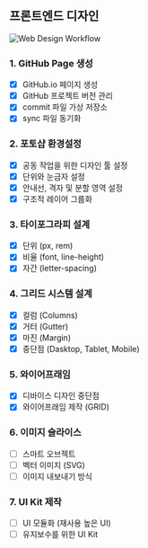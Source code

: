 ## 프론트엔드 디자인

![Web Design Workflow](http://www.fantasky.ch/img/uploads/2014/09/6_web_technology_trends_2013.jpg)

### 1. GitHub Page 생성
- [x] GitHub.io 페이지 생성
- [x] GitHub 프로젝트 버전 관리
- [x] commit 파일 가상 저장소
- [x] sync 파일 동기화

### 2. 포토샵 환경설정
- [x] 공동 작업을 위한 디자인 툴 설정
- [x] 단위와 눈금자 설정
- [x] 안내선, 격자 및 분할 영역 설정
- [x] 구조적 레이어 그룹화

### 3. 타이포그라피 설계
- [x] 단위 (px, rem)
- [x] 비율 (font, line-height)
- [x] 자간 (letter-spacing)

### 4. 그리드 시스템 설계
- [x] 컬럼 (Columns)
- [x] 거터 (Gutter)
- [x] 마진 (Margin)
- [x] 중단점 (Dasktop, Tablet, Mobile)

### 5. 와이어프래임
- [x] 디바이스 디자인 중단점
- [x] 와이어프래임 제작 (GRID)

### 6. 이미지 슬라이스
- [ ] 스마트 오브젝트
- [ ] 벡터 이미지 (SVG)
- [ ] 이미지 내보내기 방식

### 7. UI Kit 제작
- [ ] UI 모듈화 (재사용 높은 UI)
- [ ] 유지보수를 위한 UI Kit